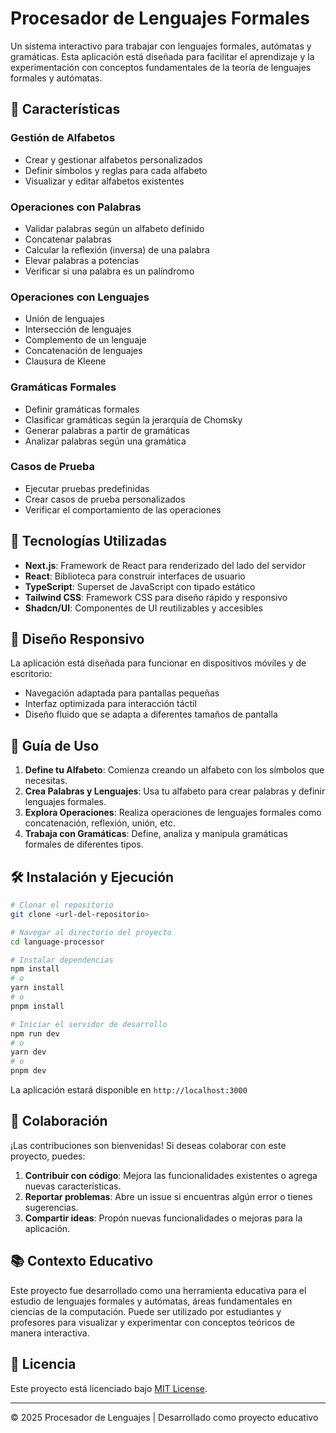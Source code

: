 # Procesador de Lenguajes Formales

Un sistema interactivo para trabajar con lenguajes formales, autómatas y gramáticas. Esta aplicación está diseñada para facilitar el aprendizaje y la experimentación con conceptos fundamentales de la teoría de lenguajes formales y autómatas.

## 🚀 Características

### Gestión de Alfabetos
- Crear y gestionar alfabetos personalizados
- Definir símbolos y reglas para cada alfabeto
- Visualizar y editar alfabetos existentes

### Operaciones con Palabras
- Validar palabras según un alfabeto definido
- Concatenar palabras
- Calcular la reflexión (inversa) de una palabra
- Elevar palabras a potencias
- Verificar si una palabra es un palíndromo

### Operaciones con Lenguajes
- Unión de lenguajes
- Intersección de lenguajes
- Complemento de un lenguaje
- Concatenación de lenguajes
- Clausura de Kleene

### Gramáticas Formales
- Definir gramáticas formales
- Clasificar gramáticas según la jerarquía de Chomsky
- Generar palabras a partir de gramáticas
- Analizar palabras según una gramática

### Casos de Prueba
- Ejecutar pruebas predefinidas
- Crear casos de prueba personalizados
- Verificar el comportamiento de las operaciones

## 🔧 Tecnologías Utilizadas

- **Next.js**: Framework de React para renderizado del lado del servidor
- **React**: Biblioteca para construir interfaces de usuario
- **TypeScript**: Superset de JavaScript con tipado estático
- **Tailwind CSS**: Framework CSS para diseño rápido y responsivo
- **Shadcn/UI**: Componentes de UI reutilizables y accesibles

## 📱 Diseño Responsivo

La aplicación está diseñada para funcionar en dispositivos móviles y de escritorio:
- Navegación adaptada para pantallas pequeñas
- Interfaz optimizada para interacción táctil
- Diseño fluido que se adapta a diferentes tamaños de pantalla

## 🚦 Guía de Uso

1. **Define tu Alfabeto**: Comienza creando un alfabeto con los símbolos que necesitas.
2. **Crea Palabras y Lenguajes**: Usa tu alfabeto para crear palabras y definir lenguajes formales.
3. **Explora Operaciones**: Realiza operaciones de lenguajes formales como concatenación, reflexión, unión, etc.
4. **Trabaja con Gramáticas**: Define, analiza y manipula gramáticas formales de diferentes tipos.

## 🛠️ Instalación y Ejecución

```bash
# Clonar el repositorio
git clone <url-del-repositorio>

# Navegar al directorio del proyecto
cd language-processor

# Instalar dependencias
npm install
# o
yarn install
# o
pnpm install

# Iniciar el servidor de desarrollo
npm run dev
# o
yarn dev
# o
pnpm dev
```

La aplicación estará disponible en `http://localhost:3000`

## 🤝 Colaboración

¡Las contribuciones son bienvenidas! Si deseas colaborar con este proyecto, puedes:

1. **Contribuir con código**: Mejora las funcionalidades existentes o agrega nuevas características.
2. **Reportar problemas**: Abre un issue si encuentras algún error o tienes sugerencias.
3. **Compartir ideas**: Propón nuevas funcionalidades o mejoras para la aplicación.

## 📚 Contexto Educativo

Este proyecto fue desarrollado como una herramienta educativa para el estudio de lenguajes formales y autómatas, áreas fundamentales en ciencias de la computación. Puede ser utilizado por estudiantes y profesores para visualizar y experimentar con conceptos teóricos de manera interactiva.

## 📄 Licencia

Este proyecto está licenciado bajo [MIT License](LICENSE).

---

© 2025 Procesador de Lenguajes | Desarrollado como proyecto educativo

